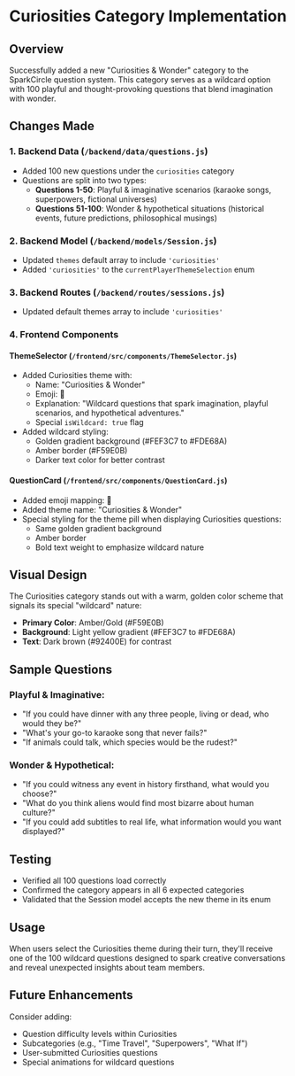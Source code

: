 # Curiosities Category Implementation

## Overview
Successfully added a new "Curiosities & Wonder" category to the SparkCircle question system. This category serves as a wildcard option with 100 playful and thought-provoking questions that blend imagination with wonder.

## Changes Made

### 1. Backend Data (`/backend/data/questions.js`)
- Added 100 new questions under the `curiosities` category
- Questions are split into two types:
  - **Questions 1-50**: Playful & imaginative scenarios (karaoke songs, superpowers, fictional universes)
  - **Questions 51-100**: Wonder & hypothetical situations (historical events, future predictions, philosophical musings)

### 2. Backend Model (`/backend/models/Session.js`)
- Updated `themes` default array to include `'curiosities'`
- Added `'curiosities'` to the `currentPlayerThemeSelection` enum

### 3. Backend Routes (`/backend/routes/sessions.js`)
- Updated default themes array to include `'curiosities'`

### 4. Frontend Components

#### ThemeSelector (`/frontend/src/components/ThemeSelector.js`)
- Added Curiosities theme with:
  - Name: "Curiosities & Wonder"
  - Emoji: 🔮
  - Explanation: "Wildcard questions that spark imagination, playful scenarios, and hypothetical adventures."
  - Special `isWildcard: true` flag
- Added wildcard styling:
  - Golden gradient background (#FEF3C7 to #FDE68A)
  - Amber border (#F59E0B)
  - Darker text color for better contrast

#### QuestionCard (`/frontend/src/components/QuestionCard.js`)
- Added emoji mapping: 🔮
- Added theme name: "Curiosities & Wonder"
- Special styling for the theme pill when displaying Curiosities questions:
  - Same golden gradient background
  - Amber border
  - Bold text weight to emphasize wildcard nature

## Visual Design
The Curiosities category stands out with a warm, golden color scheme that signals its special "wildcard" nature:
- **Primary Color**: Amber/Gold (#F59E0B)
- **Background**: Light yellow gradient (#FEF3C7 to #FDE68A)
- **Text**: Dark brown (#92400E) for contrast

## Sample Questions

### Playful & Imaginative:
- "If you could have dinner with any three people, living or dead, who would they be?"
- "What's your go-to karaoke song that never fails?"
- "If animals could talk, which species would be the rudest?"

### Wonder & Hypothetical:
- "If you could witness any event in history firsthand, what would you choose?"
- "What do you think aliens would find most bizarre about human culture?"
- "If you could add subtitles to real life, what information would you want displayed?"

## Testing
- Verified all 100 questions load correctly
- Confirmed the category appears in all 6 expected categories
- Validated that the Session model accepts the new theme in its enum

## Usage
When users select the Curiosities theme during their turn, they'll receive one of the 100 wildcard questions designed to spark creative conversations and reveal unexpected insights about team members.

## Future Enhancements
Consider adding:
- Question difficulty levels within Curiosities
- Subcategories (e.g., "Time Travel", "Superpowers", "What If")
- User-submitted Curiosities questions
- Special animations for wildcard questions
